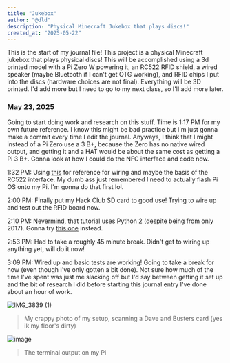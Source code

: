 ```yaml
---
title: "Jukebox"
author: "@dld"
description: "Physical Minecraft Jukebox that plays discs!"
created_at: "2025-05-22"
---
```


This is the start of my journal file! This project is a physical Minecraft jukebox that plays physical discs! This will be accomplished using a 3d printed model with a Pi Zero W powering it, an RC522 RFID shield, a wired speaker (maybe Bluetooth if I can't get OTG working), and RFID chips I put into the discs (hardware choices are not final). Everything will be 3D printed. I'd add more but I need to go to my next class, so I'll add more later.

### May 23, 2025
Going to start doing work and research on this stuff. Time is 1:17 PM for my own future reference. I know this might be bad practice but I'm just gonna make a commit every time I edit the journal. Anyways, I think that I might instead of a Pi Zero use a 3 B+, because the Zero has no native wired output, and getting it and a HAT would be about the same cost as getting a Pi 3 B+. Gonna look at how I could do the NFC interface and code now.

1:32 PM: Using [this](https://www.instructables.com/RFID-RC522-Raspberry-Pi/) for reference for wiring and maybe the basis of the RC522 interface. My dumb ass just remembered I need to actually flash Pi OS onto my Pi. I'm gonna do that first lol.

2:00 PM: Finally put my Hack Club SD card to good use! Trying to wire up and test out the RFID board now.

2:10 PM: Nevermind, that tutorial uses Python 2 (despite being from only 2017). Gonna try [this one](https://pimylifeup.com/raspberry-pi-rfid-rc522/) instead.

2:53 PM: Had to take a roughly 45 minute break. Didn't get to wiring up anything yet, will do it now!

3:09 PM: Wired up and basic tests are working! Going to take a break for now (even though I've only gotten a bit done). Not sure how much of the time I've spent was just me slacking off but I'd say between getting it set up and the bit of research I did before starting this journal entry I've done about an hour of work.

![IMG_3839 (1)](https://github.com/user-attachments/assets/7a3792c3-5d5c-441e-b36f-8dab55adc964)
> My crappy photo of my setup, scanning a Dave and Busters card (yes ik my floor's dirty)

![image](https://github.com/user-attachments/assets/8bc12483-85d8-4514-a342-84923e08bdf2)
> The terminal output on my Pi
